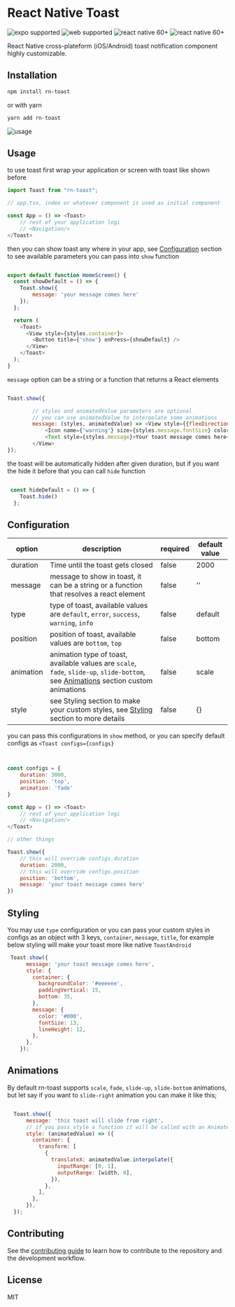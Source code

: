 # React Native Toast

![expo supported](https://img.shields.io/static/v1?label=&message=Expo+Supported&color=success)
![web supported](https://img.shields.io/static/v1?label=&message=Web+Supported&color=success)
![react native 60+](https://img.shields.io/static/v1?label=%2060%2B%20Supported%0A&message=React+Native&color=informational)
![react native 60+](https://img.shields.io/static/v1?label=Made+With&message=Love&color=ff3399)

React Native cross-plateform (iOS/Android) toast notification component highly customizable.

## Installation

```sh
npm install rn-toast
```

or with yarn

```sh
yarn add rn-toast
```

![usage](https://github.com/thevsstech/rn-toast/raw/master/usage_small.gif)

## Usage
to use toast first wrap your application or screen with toast like shown before

```js
import Toast from "rn-toast";

// app.tsx, index or whatever component is used as initial component

const App = () => <Toast>
    // rest of your application logi
    // <Navigation/>
</Toast>


```
then you can  show toast any where in your app, see [Configuration](#configuration) section to see available parameters you can pass into `show` function

`````js

export default function HomeScreen() {
  const showDefault = () => {
    Toast.show({
        message: 'your message comes here'
    });
  };

  return (
    <Toast>
      <View style={styles.container}>
        <Button title={'show'} onPress={showDefault} />
      </View>
    </Toast>
  );
}

`````

`message` option can be a string or a function that returns a React elements

````js

Toast.show({

        // styles and animatedValue parameters are optional
        // you can use animatedValue to interpolate some animations
        message: (styles, animatedValue) => <View style={{flexDirection: 'row'}}>
            <Icon name={'warning'} size={styles.message.fontSize} color={styles.message.color} />
            <Text style={styles.message}>Your toast message comes here</Text>
        </View>
});


````

the toast will be automatically hidden after given duration, but if you want the hide it before that you can call `hide` function

````js

 const hideDefault = () => {
    Toast.hide()
  };

````

## Configuration

| option | description | required | default value |
| ------ | ----------- | -------- | ------------- |
| duration | Time until the toast gets closed | false | 2000 |
| message | message to show in toast, it can be a string or a function that resolves a react element | false | '' |
| type | type of toast, available values are `default`, `error`, `success`, `warning`, `info` | false | default |
| position | position of toast, available values are `bottom`, `top` | false | bottom |
| animation | animation type of toast, available values are `scale`, `fade`, `slide-up`, `slide-bottom`, see [Animations](#animations) section custom animations | false | scale |
| style | see Styling section to make your custom styles, see [Styling](#styling) section to more details | false | {}


you can pass this configurations in `show` method, or you can specify default configs as `<Toast configs={configs}`

`````js


const configs = {
    duration: 3000,
    position: 'top',
    animation: 'fade'
}

const App = () => <Toast>
    // rest of your application logi
    // <Navigation/>
</Toast>

// other things

Toast.show({
    // this will override configs.duration
    duration: 2000,
    // this will override configs.position
    position: 'bottom',
    message: 'your toast message comes here'
})


`````

## Styling

You may use `type` configuration or you can pass your custom styles in configs as an object with 3 keys, `container`, `message`, `title`,
for example below styling will make your toast more like native `ToastAndroid`


````js
 Toast.show({
      message: 'your toast message comes here',
      style: {
        container: {
          backgroundColor: '#eeeeee',
          paddingVertical: 15,
          bottom: 35,
        },
        message: {
          color: '#000',
          fontSize: 13,
          lineHeight: 12,
        },
      },
    });
````



## Animations

By default rn-toast supports  `scale`, `fade`, `slide-up`, `slide-bottom` animations, but let say if you want to `slide-right` animation you can make it like this;

`````js

  Toast.show({
      message: 'this toast will slide from right',
      // if you pass style a function it will be called with an Animated.Value so you can interpolate it
      style: (animatedValue) => ({
        container: {
          transform: [
            {
              translateX: animatedValue.interpolate({
                inputRange: [0, 1],
                outputRange: [width, 0],
              }),
            },
          ],
        },
      }),
  });

`````

## Contributing

See the [contributing guide](CONTRIBUTING.md) to learn how to contribute to the repository and the development workflow.

## License

MIT
